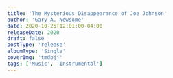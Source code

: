 ```yaml
---
title: 'The Mysterious Disappearance of Joe Johnson'
author: 'Gary A. Newsome'
date: 2020-10-25T12:01:00-04:00
releaseDate: 2020
draft: false
postType: 'release'
albumType: 'Single'
coverImg: 'tmdojj'
tags: ['Music', 'Instrumental']
---
```

